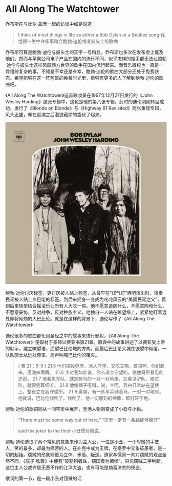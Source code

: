# All Along The Watchtower



乔布斯在与比尔·盖茨一起的访谈中如是说道：

> I think of most things in life as either a Bob Dylan or a Beatles song
> 我觉得一生中许多事暗合鲍勃·迪伦或者披头士的歌曲

乔布斯可算是鲍勃·迪伦与披头士的天字一号粉丝，乔布斯也多次在发布会上提及他们。然而与苹果公司电子产品在国内的流行不同，似乎怎样的推手都无法让鲍勃·迪伦与披头士这样风靡西方世界的歌手在国内流行起来。而音乐版权也一直是一件错综复杂的事，不知是不幸还是有幸，鲍勃·迪伦的歌曲大部分还处于免费状态。希望能够在这一阵短暂的免费时光里，能够有更多的人了解到鲍勃·迪伦的歌曲吧。

《All Along The Watchtower》这首歌收录在1967年12月27日发行的《John Wesley Harding》这张专辑中，这也是他的第八张专辑。此时的迪伦刚刚转型成功，发行了《Blonde on Blonde》与《Highway 61 Revisited》两张重磅专辑，风头正盛，却在巡演之后潜迹藏踪的蛰伏了起来。

![John Wesley Harding](img/2000x2000bb-100.jpg)

鲍勃·迪伦讨厌标签，更讨厌被人贴上标签，从最早在“煤气灯”酒吧演出时，演奏民谣被人贴上乡巴佬的标签。到后来摇身一变成为叱咤风云的“美国民谣之父”，再到后来转型结合摇滚乐让所有人大吃一惊。他不愿意追随什么，不愿意附和什么，不愿意妥协，反对战争，反对种族主义，他独自一人站在瞭望塔上，紧紧地盯着远处即将倾颓的大巴比伦。就是在这样的背景下，迪伦写作了《All Along The Watchtower》

迪伦很多的歌曲都化用圣经之中的故事来进行影射，《All Along The Watchtower》便取材于圣经以赛亚书第21章。原典中的故事讲述了以赛亚受上帝的默示，建立瞭望塔，遥望巴比伦城的方向。而最后巴比伦大城在欲望中倾覆，一队队骑士从远处奔来，高声呐喊巴比伦的覆灭。

> ( 赛 21：5-9 )
> 21.5 他们摆设筵席，派人守望，又吃又喝。首领阿，你们起来，用油抹盾牌。
> 21.6 主对我如此说，你去设立守望的，使他将所看见的述说。
> 21.7 他看见军队，就是骑马的一对一对地来，又看见驴队，骆驼队，就要侧耳细听。
> 21.8 他像狮子吼叫，说，主阿，我白日常站在望楼上，整夜立在我守望所。
> 21.9 看哪，有一队军兵骑着马，一对一对地来。他就说，巴比伦倾倒了。倾倒了，他一切雕刻的神像，都打碎于地。

鲍勃·迪伦的歌词则从一间牢房中展开，登场人物则变成了小丑与小偷。

> “There must be some way out of here,”
> “这里一定有一条路能够离开”
>
> said the joker to the thief
> 小丑曾对贼说，

鲍勃·迪伦选取了两个常见的意象来作为主人公，一位是小丑，一个卑微的手艺人，笑的最多，却最为痛苦的人。在扑克中成为王牌，在塔罗中又象征愚者，是一切的起始。窃贼的形象则更为立体、矛盾、叛逆。道家与儒家一向对窃贼的观点全然不同，《庄子·胠箧》中便有“彼窃钩者诛，窃国者为诸侯”，只凭窃贼二字判断，这位主人公或许是无恶不作的江洋大盗，也有可能是劫富济贫的侠盗。

歌词的第一节，是一段小丑对窃贼的话

